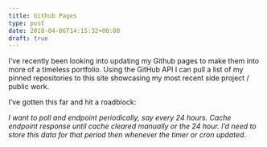 ```yaml
---
title: Github Pages
type: post
date: 2018-04-06T14:15:32+00:00
draft: true
---
```

I&#8217;ve recently been looking into updating my Github pages to make them into more of a timeless portfolio. Using the GitHub API I can pull a list of my pinned repositories to this site showcasing my most recent side project / public work.

I&#8217;ve gotten this far and hit a roadblock:

_I want to poll and endpoint periodically, say every 24 hours. Cache endpoint response until cache cleared manually or the 24 hour. I&#8217;d need to store this data for that period then whenever the timer or cron updated._
